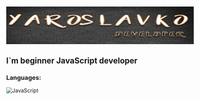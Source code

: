 [![Header](https://github.com/kutsmyda/kutsmyda/blob/main/assets/Untitled-6.png)](https://www.facebook.com/slava.slaa/)


## I`m beginner JavaScript developer 

### Languages: 

![JavaScript](https://img.shields.io/badge/-JavaScript-191919?style=for-the-badge&logo=JavaScript&logoColor=191919)
